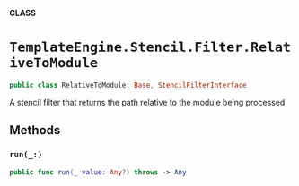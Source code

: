 **CLASS**

# `TemplateEngine.Stencil.Filter.RelativeToModule`

```swift
public class RelativeToModule: Base, StencilFilterInterface
```

A stencil filter that returns the path relative to the module being processed

## Methods
### `run(_:)`

```swift
public func run(_ value: Any?) throws -> Any
```

